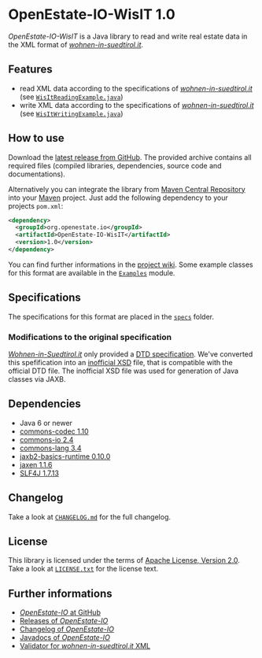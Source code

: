 OpenEstate-IO-WisIT 1.0
=======================

*OpenEstate-IO-WisIT* is a Java library to read and write real estate data in
the XML format of [*wohnen-in-suedtirol.it*](http://wohnen-in-suedtirol.it).


Features
--------

-   read XML data according to the specifications of
    [*wohnen-in-suedtirol.it*](http://wohnen-in-suedtirol.it)
    (see [`WisItReadingExample.java`](https://github.com/OpenEstate/OpenEstate-IO/blob/v1.0/Examples/src/main/java/org/openestate/io/examples/WisItReadingExample.java))
-   write XML data according to the specifications of
    [*wohnen-in-suedtirol.it*](http://wohnen-in-suedtirol.it)
    (see [`WisItWritingExample.java`](https://github.com/OpenEstate/OpenEstate-IO/blob/v1.0/Examples/src/main/java/org/openestate/io/examples/WisItWritingExample.java))


How to use
----------

Download the [latest release from GitHub](https://github.com/OpenEstate/OpenEstate-IO/releases/latest).
The provided archive contains all required files (compiled libraries,
dependencies, source code and documentations).

Alternatively you can integrate the library from
[Maven Central Repository](http://search.maven.org/#search|ga|1|org.openestate.io)
into your [Maven](http://maven.apache.org/) project. Just add the following
dependency to your projects `pom.xml`:

```xml
<dependency>
  <groupId>org.openestate.io</groupId>
  <artifactId>OpenEstate-IO-WisIT</artifactId>
  <version>1.0</version>
</dependency>
```

You can find further informations in the
[project wiki](https://github.com/OpenEstate/OpenEstate-IO/wiki/Usage-WisIT).
Some example classes for this format are available in the
[`Examples`](https://github.com/OpenEstate/OpenEstate-IO/tree/develop/Examples)
module.


Specifications
--------------

The specifications for this format are placed in the [`specs`](specs) folder.


### Modifications to the original specification

[*Wohnen-in-Suedtirol.it*](http://wohnen-in-suedtirol.it) only provided a
[DTD specification](specs/wis.dtd). We've converted this spefification into an
[inofficial XSD](specs/inofficial.xsd) file, that is compatible with the
official DTD file. The inofficial XSD file was used for generation of Java
classes via JAXB.


Dependencies
------------

-   Java 6 or newer
-   [commons-codec 1.10](http://commons.apache.org/proper/commons-codec/)
-   [commons-io 2.4](http://commons.apache.org/proper/commons-io/)
-   [commons-lang 3.4](http://commons.apache.org/proper/commons-lang/)
-   [jaxb2-basics-runtime 0.10.0](https://github.com/highsource/jaxb2-basics)
-   [jaxen 1.1.6](http://jaxen.codehaus.org/)
-   [SLF4J 1.7.13](http://www.slf4j.org/)


Changelog
---------

Take a look at
[`CHANGELOG.md`](https://github.com/OpenEstate/OpenEstate-IO/blob/v1.0/CHANGELOG.md)
for the full changelog.


License
-------

This library is licensed under the terms of
[Apache License, Version 2.0](http://www.apache.org/licenses/LICENSE-2.0.html).
Take a look at
[`LICENSE.txt`](https://github.com/OpenEstate/OpenEstate-IO/blob/v1.0/LICENSE.txt)
for the license text.


Further informations
--------------------

-   [*OpenEstate-IO* at GitHub](https://github.com/OpenEstate/OpenEstate-IO)
-   [Releases of *OpenEstate-IO*](https://github.com/OpenEstate/OpenEstate-IO/releases)
-   [Changelog of *OpenEstate-IO*](https://github.com/OpenEstate/OpenEstate-IO/blob/v1.0/CHANGELOG.md)
-   [Javadocs of *OpenEstate-IO*](http://manual.openestate.org/OpenEstate-IO/)
-   [Validator for *wohnen-in-suedtirol.it* XML](http://validator.openestate.org/)
